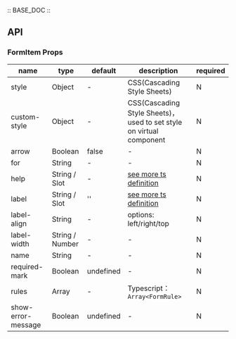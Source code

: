 :: BASE_DOC ::

## API


### FormItem Props

name | type | default | description | required
-- | -- | -- | -- | --
style | Object | - | CSS(Cascading Style Sheets) | N
custom-style | Object | - | CSS(Cascading Style Sheets)，used to set style on virtual component | N
arrow | Boolean | false | \- | N
for | String | - | \- | N
help | String / Slot | - | [see more ts definition](https://github.com/Tencent/tdesign-miniprogram/blob/develop/packages/components/common/common.ts) | N
label | String / Slot | '' | [see more ts definition](https://github.com/Tencent/tdesign-miniprogram/blob/develop/packages/components/common/common.ts) | N
label-align | String | - | options: left/right/top | N
label-width | String / Number | - | \- | N
name | String | - | \- | N
required-mark | Boolean | undefined | \- | N
rules | Array | - | Typescript：`Array<FormRule>` | N
show-error-message | Boolean | undefined | \- | N
